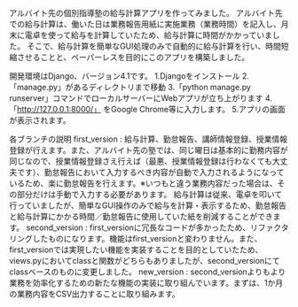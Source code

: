 アルバイト先の個別指導塾の給与計算アプリを作ってみました。 アルバイト先での給与計算は、働いた日は業務報告用紙に実施業務（業務時間）を記入し、月末に電卓を使って給与を計算していたため、給与計算に時間がかかっていました。 そこで、給与計算を簡単なGUI処理のみで自動的に給与計算を行い、時間短縮させることと、ペーパーレスを目的にこのアプリを構築しました。

開発環境はDjango、バージョン4.1です。 1.Djangoをインストール 2.「manage.py」があるディレクトリまで移動 3.「python manage.py runserver」コマンドでローカルサーバーにWebアプリが立ち上がります 4.「http://127.0.0.1:8000/」 をGoogle Chrome等に入力します。 5.アプリの画面が表示されます。

各ブランチの説明
first_version : 給与計算、勤怠報告、講師情報登録、授業情報登録が行えます。また、アルバイト先の塾では、同じ曜日は基本的に勤務内容が同じなので、授業情報登録さえ行えば（最悪、授業情報登録は行わなくても大丈夫です）、勤怠報告において入力するべき内容が自動で入力されるようになっているため、楽に勤怠報告を行えます。※いつもと違う業務内容だった場合は、その部分だけは手動で入力する必要があります。
給与計算は従来、電卓を叩いて行っていましたが、簡単なGUI操作のみで給与を計算・表示するため、勤怠報告と給与計算にかかる時間／勤怠報告に使用していた紙を削減することができます。
second_version : first_versionに冗長なコードが多かったため、リファクタリングしたものになります。機能はfirst_versionと変わりません。また、first_versionでは実現したい機能を実装することを目的としていたため、views.pyにおいてclassと関数がどちらもありましたが、second_versionにてclassベースのものに変更しました。
new_version : second_versionよりもより業務を効率化するための新たな機能の実装に取り組んでいます。まずは、1か月の業務内容をCSV出力することに取り組みます。

